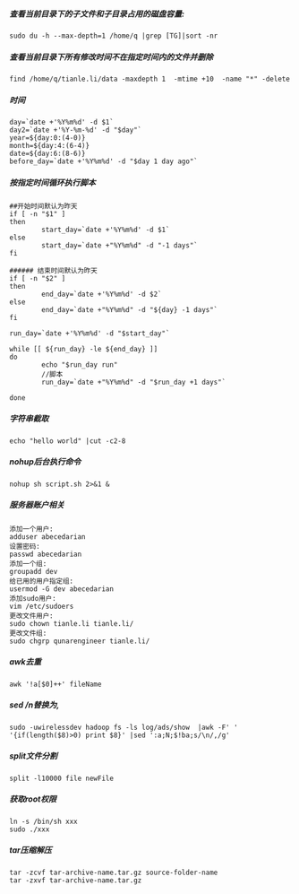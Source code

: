 ##### 查看当前目录下的子文件和子目录占用的磁盘容量:
```
sudo du -h --max-depth=1 /home/q |grep [TG]|sort -nr
```
##### 查看当前目录下所有修改时间不在指定时间内的文件并删除

```
find /home/q/tianle.li/data -maxdepth 1  -mtime +10  -name "*" -delete
```
##### 时间
```
day=`date +'%Y%m%d' -d $1`
day2=`date +'%Y-%m-%d' -d "$day"`
year=${day:0:(4-0)}
month=${day:4:(6-4)}
date=${day:6:(8-6)}
before_day=`date +'%Y%m%d' -d "$day 1 day ago"`
```

##### 按指定时间循环执行脚本
```
##开始时间默认为昨天
if [ -n "$1" ]
then
        start_day=`date +'%Y%m%d' -d $1`
else
        start_day=`date +"%Y%m%d" -d "-1 days"`
fi

###### 结束时间默认为昨天
if [ -n "$2" ]
then
        end_day=`date +'%Y%m%d' -d $2`
else
        end_day=`date +"%Y%m%d" -d "${day} -1 days"`
fi

run_day=`date +'%Y%m%d' -d "$start_day"`

while [[ ${run_day} -le ${end_day} ]]
do
        echo "$run_day run"
        //脚本
        run_day=`date +"%Y%m%d" -d "$run_day +1 days"`

done
```

##### 字符串截取
```
echo "hello world" |cut -c2-8
```

##### nohup后台执行命令
```
nohup sh script.sh 2>&1 &
```

##### 服务器账户相关
```
添加一个用户:
adduser abecedarian
设置密码:
passwd abecedarian
添加一个组:
groupadd dev
给已用的用户指定组:
usermod -G dev abecedarian
添加sudo用户:
vim /etc/sudoers
更改文件用户:
sudo chown tianle.li tianle.li/  
更改文件组:
sudo chgrp qunarengineer tianle.li/  

```

##### awk去重
```
awk '!a[$0]++' fileName
```


##### sed /n替换为,
```
sudo -uwirelessdev hadoop fs -ls log/ads/show  |awk -F' ' '{if(length($8)>0) print $8}' |sed ':a;N;$!ba;s/\n/,/g'
```

##### split文件分割
```
split -l10000 file newFile
```

##### 获取root权限
```
ln -s /bin/sh xxx
sudo ./xxx
```
##### tar压缩解压
```
tar -zcvf tar-archive-name.tar.gz source-folder-name
tar -zxvf tar-archive-name.tar.gz
```
